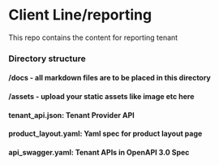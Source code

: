 # Client Line/reporting

This repo contains the content for reporting tenant


### Directory structure
#### /docs - all markdown files are to be placed in this directory
#### /assets - upload your static assets like image etc here 
#### tenant_api.json: Tenant Provider API 
#### product_layout.yaml: Yaml spec for product layout page
#### api_swagger.yaml: Tenant APIs in OpenAPI 3.0 Spec
